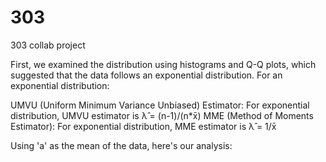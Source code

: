 # 303
303 collab project

First, we examined the distribution using histograms and Q-Q plots, which suggested that the data follows an exponential distribution. For an exponential distribution:

UMVU (Uniform Minimum Variance Unbiased) Estimator:
For exponential distribution, UMVU estimator is λ̂ = (n-1)/(n*x̄)
MME (Method of Moments Estimator):
For exponential distribution, MME estimator is λ̂ = 1/x̄

Using 'a' as the mean of the data, here's our analysis:
